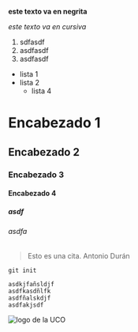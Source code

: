 **este texto va en negrita**

*este texto va en cursiva*

1. sdfasdf
2. asdfasdf
3. asdfasdf


* lista 1
* lista 2
  * lista 4

# Encabezado 1
## Encabezado 2
### Encabezado 3
#### Encabezado 4
##### asdf 
###### asdfa

> Esto es una cita. Antonio Durán

`git init`

~~~
asdkjfañsldjf
asdfkasdñlfk
asdfñalskdjf
asdfakjsdf
~~~


![logo de la UCO](https://cordobacofradiera.files.wordpress.com/2013/12/logo-uco.jpg?w=300)
